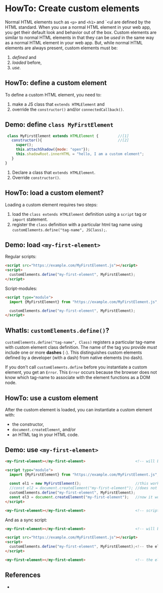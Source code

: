 # HowTo: Create custom elements

Normal HTML elements such as `<p>` and `<h1>` and `<ul are defined by the HTML standard.
When you use a normal HTML element in your web app, you get their default look and behavior 
out of the box. Custom elements are similar to normal HTML elements in that they can be *used* 
in the same way as a normal HTML element in your web app. But, while normal HTML elements are 
always present, custom elements must be:
1. *defined* and 
2. *loaded* before,
3. *use*.

## HowTo: define a custom element
                                                   
To define a custom HTML element, you need to:
1. make a JS class that `extends HTMLElement` and 
2. override the `constructor()` and/or `connectedCallback()`.

## Demo: define `class MyFirstElement`
```javascript
 class MyFirstElement extends HTMLElement {         //[1]
   constructor(){                                   //[2]
     super();
     this.attachShadow({mode: "open"});
     this.shadowRoot.innerHTML = "hello, I am a custom element";
   }
}
```
1. Declare a class that `extends HTMLElement`.
2. Override `constructor()`.

## HowTo: load a custom element?

Loading a custom element requires two steps:
1. load the `class extends HTMLElement` definition using a `script` tag or `import` statement.
2. register the `class` definition with a particular html tag name using 
`customElements.define("tag-name", JSClass);`. 

## Demo: load `<my-first-element>`
Regular scripts:
```html
<script src="https://example.com/MyFirstElement.js"></script>
<script>
  customElements.define("my-first-element", MyFirstElement);
</script>
```

Script-modules:
```html
<script type="module">
  import {MyFirstElement} from "https://example.com/MyFirstElement.js";

  customElements.define("my-first-element", MyFirstElement);
</script>
```

## WhatIs: `customElements.define()`?

`customElements.define("tag-name", Class)` registers a particular tag-name with 
custom element class definition.
The name of the tag you provide *must* include one or more **dashes** (`-`). 
This distinguishes custom elements defined by a developer (with a dash) 
from native elements (no dash).

If you don't call `customElements.define` before you instantiate a custom element, 
you get an `Error`. This `Error` occurs because the browser does not know which 
tag-name to associate with the element functions as a DOM node.

## HowTo: use a custom element

After the custom element is loaded, you can instantiate a custom element with:
* the constructor,
* `document.createElement`, and/or
* an HTML tag in your HTML code.

## Demo: use `<my-first-element>` 

```html
<my-first-element></my-first-element>                       <!-- will be 'upgraded' when the element is loaded -->

<script type="module">
  import {MyFirstElement} from "https://example.com/MyFirstElement.js";
  
  const el1 = new MyFirstElement();                         //this works
  //const el2 = document.createElement("my-first-element"); //does not work yet
  customElements.define("my-first-element", MyFirstElement);
  const el3 = document.createElement("my-first-element");   //now it works
</script>

<my-first-element></my-first-element>                       <!-- script type="module" does not break the flow of parsing, so this will also be 'updated' when the element is loaded -->
```

And as a sync script:
```html
<my-first-element></my-first-element>                       <!-- will be 'upgraded' when the element is loaded -->

<script src="https://example.com/MyFirstElement.js"></script>
<script>
  customElements.define("my-first-element", MyFirstElement);<!-- the element is loaded, so it will be 'updated' from the start -->
</script>

<my-first-element></my-first-element>                       <!-- the element is loaded, so it will be 'updated' from the start -->
```

## References
* 